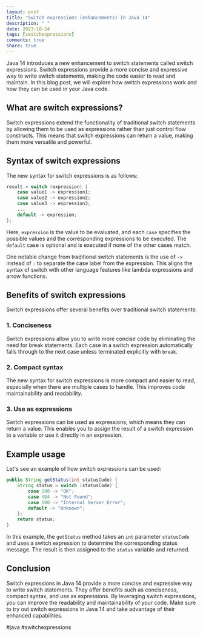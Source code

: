 ```yaml
---
layout: post
title: "Switch expressions (enhancements) in Java 14"
description: " "
date: 2023-10-24
tags: [switchexpressions]
comments: true
share: true
---
```


Java 14 introduces a new enhancement to switch statements called switch expressions. Switch expressions provide a more concise and expressive way to write switch statements, making the code easier to read and maintain. In this blog post, we will explore how switch expressions work and how they can be used in your Java code.

## What are switch expressions?

Switch expressions extend the functionality of traditional switch statements by allowing them to be used as expressions rather than just control flow constructs. This means that switch expressions can return a value, making them more versatile and powerful.

## Syntax of switch expressions

The new syntax for switch expressions is as follows:

```java
result = switch (expression) {
    case value1 -> expression1;
    case value2 -> expression2;
    case value3 -> expression3;
    ...
    default -> expression;
};
```

Here, `expression` is the value to be evaluated, and each `case` specifies the possible values and the corresponding expressions to be executed. The `default` case is optional and is executed if none of the other cases match.

One notable change from traditional switch statements is the use of `->` instead of `:` to separate the case label from the expression. This aligns the syntax of switch with other language features like lambda expressions and arrow functions.

## Benefits of switch expressions

Switch expressions offer several benefits over traditional switch statements:

### 1. Conciseness

Switch expressions allow you to write more concise code by eliminating the need for break statements. Each case in a switch expression automatically falls through to the next case unless terminated explicitly with `break`.

### 2. Compact syntax

The new syntax for switch expressions is more compact and easier to read, especially when there are multiple cases to handle. This improves code maintainability and readability.

### 3. Use as expressions

Switch expressions can be used as expressions, which means they can return a value. This enables you to assign the result of a switch expression to a variable or use it directly in an expression.

## Example usage

Let's see an example of how switch expressions can be used:

```java
public String getStatus(int statusCode) {
    String status = switch (statusCode) {
        case 200 -> "OK";
        case 404 -> "Not Found";
        case 500 -> "Internal Server Error";
        default -> "Unknown";
    };
    return status;
}
```

In this example, the `getStatus` method takes an `int` parameter `statusCode` and uses a switch expression to determine the corresponding status message. The result is then assigned to the `status` variable and returned.

## Conclusion

Switch expressions in Java 14 provide a more concise and expressive way to write switch statements. They offer benefits such as conciseness, compact syntax, and use as expressions. By leveraging switch expressions, you can improve the readability and maintainability of your code. Make sure to try out switch expressions in Java 14 and take advantage of their enhanced capabilities.

#java #switchexpressions